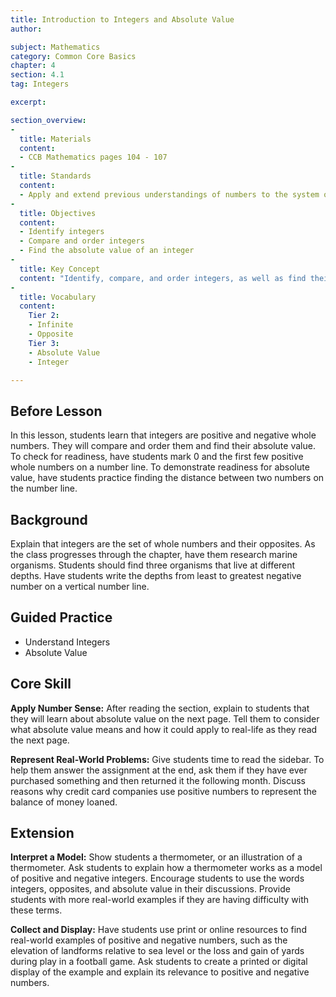 ```yaml
---
title: Introduction to Integers and Absolute Value
author:

subject: Mathematics
category: Common Core Basics
chapter: 4
section: 4.1
tag: Integers

excerpt:

section_overview:
-
  title: Materials
  content:
  - CCB Mathematics pages 104 - 107
-
  title: Standards
  content:
  - Apply and extend previous understandings of numbers to the system of rational numbers. 
-
  title: Objectives
  content:
  - Identify integers
  - Compare and order integers
  - Find the absolute value of an integer
-
  title: Key Concept
  content: "Identify, compare, and order integers, as well as find their absolute value, in order to better understand the meaning and value of integers"
-
  title: Vocabulary
  content:
    Tier 2:
    - Infinite
    - Opposite
    Tier 3:
    - Absolute Value
    - Integer

---
```

## Before Lesson

In this lesson, students learn that integers are positive and negative whole numbers. They will compare and order them and find their absolute value. To check for readiness, have students mark 0 and the first few positive whole numbers on a number line. To demonstrate readiness for absolute value, have students practice finding the distance between two numbers on the number line.

## Background

Explain that integers are the set of whole numbers and their opposites. As the class progresses through the chapter, have them research marine organisms. Students should find three organisms that live at different depths. Have students write the depths from least to greatest negative number on a vertical number line.

## Guided Practice

- Understand Integers
- Absolute Value

## Core Skill


**Apply Number Sense:** After reading the section, explain to students that they will learn about absolute value on the next page. Tell them to consider what absolute value means and how it could apply to real-life as they read the next page.

**Represent Real-World Problems:** Give students time to read the sidebar. To help them answer the assignment at the end, ask them if they have ever purchased something and then returned it the following month. Discuss reasons why credit card companies use positive numbers to represent the balance of money loaned.

## Extension

**Interpret a Model:** Show students a thermometer, or an illustration of a thermometer. Ask students to explain how a thermometer works as a model of positive and negative integers. Encourage students to use the words integers, opposites, and absolute value in their discussions. Provide students with more real-world examples if they are having difficulty with these terms.

**Collect and Display:** Have students use print or online resources to find real-world examples of positive and negative numbers, such as the elevation of landforms relative to sea level or the loss and gain of yards during play in a football game. Ask students to create a printed or digital display of the example and explain its relevance to positive and negative numbers.
